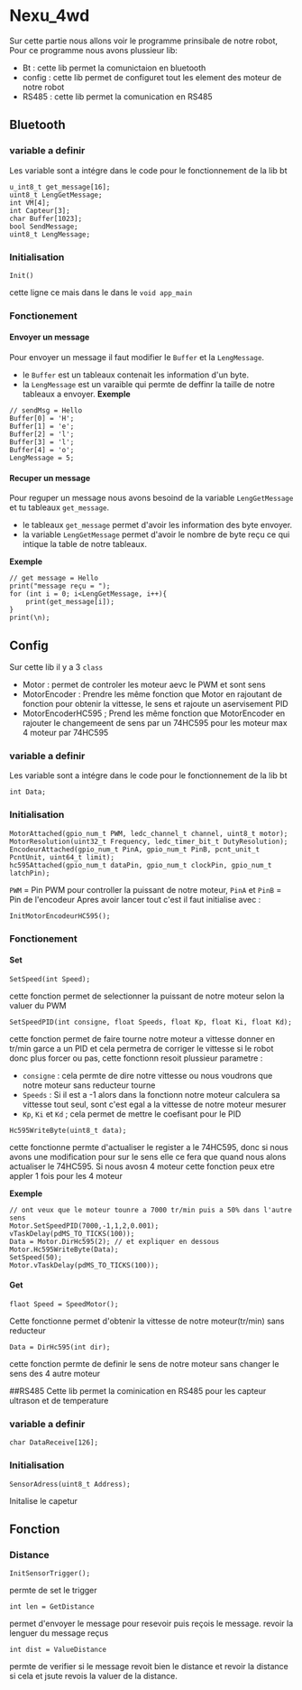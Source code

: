 # Nexu_4wd
Sur cette partie nous allons voir le programme prinsibale de notre robot, Pour ce programme nous avons plussieur lib: 
- Bt : cette lib permet la comunictaion en bluetooth
- config : cette lib permet de configuret tout les element des moteur de notre robot
- RS485 : cette lib permet la comunication en RS485

## Bluetooth
### variable a definir
Les variable sont a intégre dans le code pour le fonctionnement de la lib bt
```
u_int8_t get_message[16];
uint8_t LengGetMessage;
int VM[4];
int Capteur[3];
char Buffer[1023];
bool SendMessage;
uint8_t LengMessage;
```
### Initialisation
```
Init()
```
cette ligne ce mais dans le dans le `void app_main`

### Fonctionement
#### Envoyer un message
Pour envoyer un message il faut modifier le `Buffer` et la `LengMessage`.
- le `Buffer` est un tableaux contenait les information d'un byte.
- la `LengMessage` est un varaible qui permte de deffinr la taille de notre tableaux a envoyer.
**Exemple**
```
// sendMsg = Hello
Buffer[0] = 'H';
Buffer[1] = 'e';
Buffer[2] = 'l';
Buffer[3] = 'l';
Buffer[4] = 'o';
LengMessage = 5;
```
#### Recuper un message
Pour reguper un message nous avons besoind de la variable `LengGetMessage` et tu tableaux `get_message`.
- le tableaux `get_message` permet d'avoir les information des byte envoyer.
- la variable `LengGetMessage` permet d'avoir le nombre de byte reçu ce qui intique la table de notre tableaux.

**Exemple**
```
// get message = Hello
print("message reçu = ");
for (int i = 0; i<LengGetMessage, i++){
    print(get_message[i]);
}
print(\n);
```

## Config
Sur cette lib il y a 3 `class`
- Motor : permet de controler les moteur aevc le PWM et sont sens
- MotorEncoder : Prendre les même fonction que Motor en rajoutant de fonction pour obtenir la vittesse, le sens et rajoute un aservisement PID
- MotorEncoderHC595 ; Prend les même fonction que MotorEncoder en rajouter le changemeent de sens par un 74HC595 pour les moteur max 4 moteur par 74HC595

### variable a definir
Les variable sont a intégre dans le code pour le fonctionnement de la lib bt
```
int Data;
```
### Initialisation
```
MotorAttached(gpio_num_t PWM, ledc_channel_t channel, uint8_t motor);
MotorResolution(uint32_t Frequency, ledc_timer_bit_t DutyResolution);
EncodeurAttached(gpio_num_t PinA, gpio_num_t PinB, pcnt_unit_t PcntUnit, uint64_t limit);
hc595Attached(gpio_num_t dataPin, gpio_num_t clockPin, gpio_num_t latchPin);
```
`PWM` = Pin PWM pour controller la puissant de notre moteur, `PinA` et `PinB` = Pin de l'encodeur
Apres avoir lancer tout c'est il faut initialise avec : 
```
InitMotorEncodeurHC595();
```

### Fonctionement 
#### Set
```
SetSpeed(int Speed);
```
cette fonction permet de selectionner la puissant de notre moteur selon la valuer du PWM

```
SetSpeedPID(int consigne, float Speeds, float Kp, float Ki, float Kd);
```
cette fonction permet de faire tourne notre moteur a vittesse donner en tr/min garce a un PID et cela permetra de corriger le vittesse si le robot donc plus forcer ou pas, cette fonctionn resoit plussieur parametre : 
- `consigne` : cela permte de dire notre vittesse ou nous voudrons que notre moteur sans reducteur tourne
- `Speeds` : Si il est a -1 alors dans la fonctionn notre moteur calculera sa vittesse tout seul, sont c'est egal a la vittesse de notre moteur mesurer
- `Kp`, `Ki` et `Kd` ; cela permet de mettre le coefisant pour le PID
```
Hc595WriteByte(uint8_t data);
```
cette fonctionne permte d'actualiser le register a le 74HC595, donc si nous avons une modification pour sur le sens elle ce fera que quand nous alons actualiser le 74HC595. Si nous avosn 4 moteur cette fonction peux etre appler 1 fois pour les 4 moteur

**Exemple**
```
// ont veux que le moteur tounre a 7000 tr/min puis a 50% dans l'autre sens
Motor.SetSpeedPID(7000,-1,1,2,0.001);
vTaskDelay(pdMS_TO_TICKS(100));
Data = Motor.DirHc595(2); // et expliquer en dessous
Motor.Hc595WriteByte(Data);
SetSpeed(50);
Motor.vTaskDelay(pdMS_TO_TICKS(100));

```
#### Get
```
flaot Speed = SpeedMotor();
```
Cette fonctionne permet d'obtenir la vittesse de notre moteur(tr/min) sans reducteur
```
Data = DirHc595(int dir);
```
cette fonction permte de definir le sens de notre moteur sans changer le sens des 4 autre moteur

##RS485
Cette lib permet la cominication en RS485 pour les capteur ultrason et de temperature
### variable a definir
```
char DataReceive[126];
```
### Initialisation
```
SensorAdress(uint8_t Address);
```
Initalise le capetur

## Fonction
### Distance
```
InitSensorTrigger();
```
permte de set le trigger

```
int len = GetDistance
```
permet d'envoyer le message pour resevoir puis reçois le message. revoir la lenguer du message reçus

```
int dist = ValueDistance
```
permte de verifier si le message revoit bien le distance et revoir la distance si cela et jsute revois la valuer de la distance.
